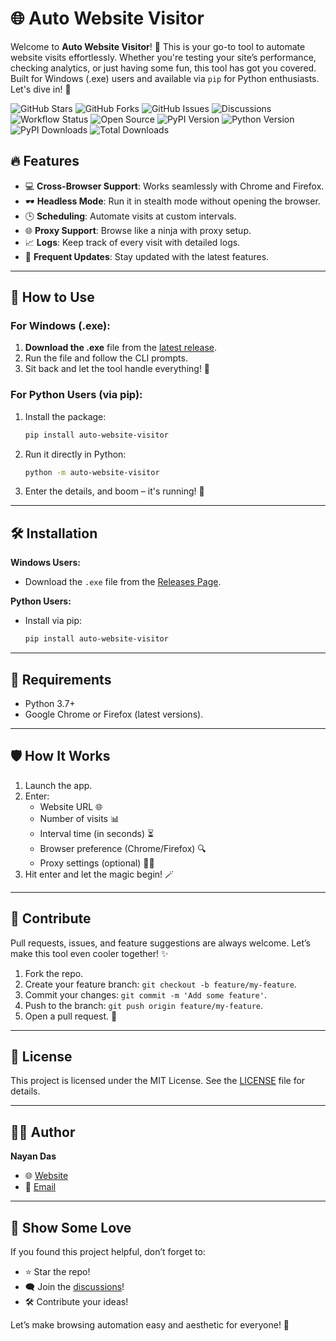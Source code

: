 # 🌐 Auto Website Visitor

Welcome to **Auto Website Visitor**! 🚀 This is your go-to tool to automate website visits effortlessly. Whether you're testing your site’s performance, checking analytics, or just having some fun, this tool has got you covered. Built for Windows (.exe) users and available via `pip` for Python enthusiasts. Let's dive in! 🌟

![GitHub Stars](https://img.shields.io/github/stars/nayandas69/auto-website-visitor?style=flat-square&color=yellow&logo=github&logoColor=white) 
![GitHub Forks](https://img.shields.io/github/forks/nayandas69/auto-website-visitor?style=flat-square&color=brightgreen&logo=github&logoColor=white)
![GitHub Issues](https://img.shields.io/github/issues/nayandas69/auto-website-visitor?style=flat-square&color=red&logo=github&logoColor=white)
![Discussions](https://img.shields.io/github/discussions/nayandas69/auto-website-visitor?style=flat-square&color=cyan&logo=discourse&logoColor=white)
![Workflow Status](https://img.shields.io/github/actions/workflow/status/nayandas69/auto-website-visitor/python-ci.yml?style=flat-square&color=4DB6AC&logo=github)
![Open Source](https://badges.frapsoft.com/os/v1/open-source.svg?v=103)
![PyPI Version](https://img.shields.io/pypi/v/auto-website-visitor?style=flat-square&color=00C853&logo=pypi)
![Python Version](https://img.shields.io/pypi/pyversions/auto-website-visitor?style=flat-square&color=42A5F5&logo=python)
![PyPI Downloads](https://static.pepy.tech/badge/auto-website-visitor/month?style=flat-square&color=5C6BC0)
![Total Downloads](https://static.pepy.tech/badge/auto-website-visitor?style=flat-square&color=8E24AA)

## 🔥 Features

- 💻 **Cross-Browser Support**: Works seamlessly with Chrome and Firefox.
- 🕶️ **Headless Mode**: Run it in stealth mode without opening the browser.
- 🕒 **Scheduling**: Automate visits at custom intervals.
- 🌐 **Proxy Support**: Browse like a ninja with proxy setup.
- 📈 **Logs**: Keep track of every visit with detailed logs.
- 🚀 **Frequent Updates**: Stay updated with the latest features.

---

## 🎯 How to Use

### For Windows (.exe):
1. **Download the .exe** file from the [latest release](https://github.com/nayandas69/auto-website-visitor/releases/latest).
2. Run the file and follow the CLI prompts.
3. Sit back and let the tool handle everything! 💼

### For Python Users (via pip):
1. Install the package:
   ```bash
   pip install auto-website-visitor
   ```
2. Run it directly in Python:
   ```bash
   python -m auto-website-visitor
   ```
3. Enter the details, and boom – it's running! 🚀

---

## 🛠️ Installation

**Windows Users:**
- Download the `.exe` file from the [Releases Page](https://github.com/nayandas69/auto-website-visitor/releases).

**Python Users:**
- Install via pip:
  ```bash
  pip install auto-website-visitor
  ```

---

## 🔧 Requirements

- Python 3.7+
- Google Chrome or Firefox (latest versions).

---

## 🛡️ How It Works

1. Launch the app.
2. Enter:
   - Website URL 🌐
   - Number of visits 📊
   - Interval time (in seconds) ⏳
   - Browser preference (Chrome/Firefox) 🔍
   - Proxy settings (optional) 🕵️‍♂️
3. Hit enter and let the magic begin! 🪄

---

## 🤝 Contribute
Pull requests, issues, and feature suggestions are always welcome. Let’s make this tool even cooler together! ✨

1. Fork the repo.
2. Create your feature branch: `git checkout -b feature/my-feature`.
3. Commit your changes: `git commit -m 'Add some feature'`.
4. Push to the branch: `git push origin feature/my-feature`.
5. Open a pull request. 💌

---

## 📜 License

This project is licensed under the MIT License. See the [LICENSE](LICENSE) file for details.

---

## 🧑‍💻 Author
**Nayan Das**
- 🌐 [Website](https://socialportal.nayanchandradas.com)
- 📧 [Email](mailto:nayanchandradas@hotmail.com)

---

## 🤩 Show Some Love
If you found this project helpful, don’t forget to:

- ⭐ Star the repo!
- 🗨️ Join the [discussions](https://github.com/nayandas69/auto-website-visitor/discussions)!
- 🛠️ Contribute your ideas!

Let’s make browsing automation easy and aesthetic for everyone! 💖
